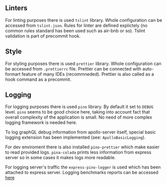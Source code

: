 ## Linters

For linting purposes there is used `tslint` library. Whole configuration can be accessed from `tslint.json`. Rules for linter are defined explictely (no common rules standard has been used such as air-bnb or so). Tslint validation is part of precommit hook.

## Style

For styling purposes there is used `prettier` library. Whole configuration can be accessed from `.prettierrc` file. Prettier can be connected with auto-formart feature of many IDEs (recommneded). Prettier is also called as a hook command as a precommit.

## Logging

For logging purposes there is used `pino` library. By default it set to `DEBUG` level. `pino` seems to be good choice here, taking into account fact that overall complexity of the application is small. No need of more complex logging framework is needed here.

To log graphQL debug information from apollo-server itself, special basic logging extension has been implemented (see: `ApolloBasicLogging`).

For dev enviroment there is also installed `pino-prettier` which make easier to read provided logs. `pina-colada` prints less information from express server so in some cases it makes logs more readable.

For logging server's traffic the `express-pino-logger` is used which has been attached to express server. Logging benchmarks reports can be accessed [here](https://github.com/pinojs/express-pino-logger#benchmarks)
